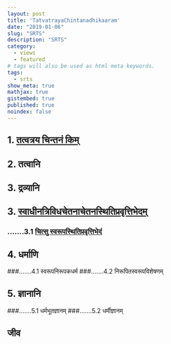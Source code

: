 ```yaml
---
layout: post
title: 'TatvatrayaChintanadhikaaram'
date: "2019-01-06"
slug: "SRTS"
description: "SRTS"
category: 
  - views
  - featured
# tags will also be used as html meta keywords.
tags:
  - srts
show_meta: true
mathjax: true
gistembed: true
published: true
noindex: false
---
```



## 1. [तत्वत्रय चिन्तनं किम्](https://rajsreen.github.io/notes/SRTS/3TatvaTrayam/intro)
## 2. तत्वानि
## 3. द्रव्यानि
## 3. [स्वाधीनत्रिविधचेतनाचेतनस्थितिप्रवृत्तिभेदम्](https://rajsreen.github.io/notes/SRTS/3TatvaTrayam/svadhinatrividha)
### .......3.1 [चित्सु स्वरूपस्थितिप्रवृत्तिभेदं](https://rajsreen.github.io/notes/SRTS/3TatvaTrayam/chitsu_svadhinam)

## 4. धर्माणि 
###.......4.1 स्वरूपनिरूपकधर्म
###.......4.2 निरूपितस्वरूपविशेषणम् 

## 5. ज्ञानानि
###.......5.1 धर्मभूतज्ञानम् 
###.......5.2 धर्मीज्ञानम् 


## जीव